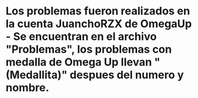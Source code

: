 # Los problemas fueron realizados en la cuenta JuanchoRZX de OmegaUp - Se encuentran en el archivo "Problemas", los problemas con medalla de Omega Up llevan "(Medallita)" despues del numero y nombre.
